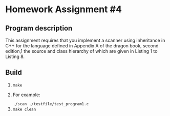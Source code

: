 <h1> Homework Assignment #4 </h1>
<h2> Program description </h2>
    <p>This assignment requires that you implement a scanner using inheritance in C++ for the language defined in Appendix A of the dragon book, second edition,1 the source and class hierarchy of which are given in Listing 1 to Listing 8.
    </p>
<h2>Build </h2>
    <ol>
        <li> <code>make</code> </li>
        <li> <p>For example:</p> <code>./scan ./testfile/test_program1.c </code>  </li>
        <li> <code>make clean</code> </li>
    </ol>
